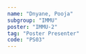 ```yaml
---
name: "Dnyane, Pooja"
subgroup: "IMMU"
poster: "IMMU-2"
tag: "Poster Presenter"
code: "PS03"
---
```

